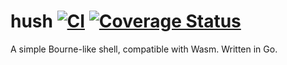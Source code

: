 # hush  [![CI](https://github.com/hack-pad/hush/actions/workflows/ci.yml/badge.svg)](https://github.com/hack-pad/hush/actions/workflows/ci.yml) [![Coverage Status](https://coveralls.io/repos/github/hack-pad/hush/badge.svg?branch=main)](https://coveralls.io/github/hack-pad/hush?branch=main)

A simple Bourne-like shell, compatible with Wasm. Written in Go.
